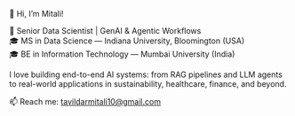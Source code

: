 👋 Hi, I’m Mitali!  

💼 Senior Data Scientist | GenAI & Agentic Workflows  
🎓 MS in Data Science — Indiana University, Bloomington (USA)  
🎓 BE in Information Technology — Mumbai University (India)  

I love building end-to-end AI systems: from RAG pipelines and LLM agents to real-world applications in sustainability, healthcare, finance, and beyond.  

📫 Reach me: tavildarmitali10@gmail.com  

<!---
mitali1045/mitali1045 is a ✨ special ✨ repository because its `README.md` 
appears on your GitHub profile. 
--->
